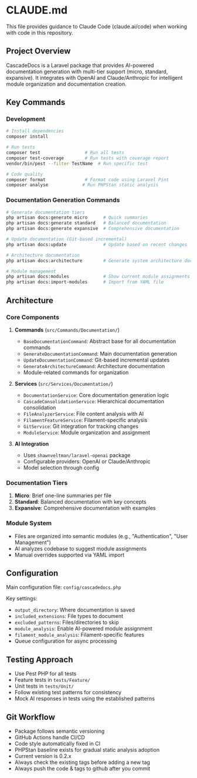 # CLAUDE.md

This file provides guidance to Claude Code (claude.ai/code) when working with code in this repository.

## Project Overview

CascadeDocs is a Laravel package that provides AI-powered documentation generation with multi-tier support (micro, standard, expansive). It integrates with OpenAI and Claude/Anthropic for intelligent module organization and documentation creation.

## Key Commands

### Development
```bash
# Install dependencies
composer install

# Run tests
composer test                 # Run all tests
composer test-coverage        # Run tests with coverage report
vendor/bin/pest --filter TestName  # Run specific test

# Code quality
composer format               # Format code using Laravel Pint
composer analyse             # Run PHPStan static analysis
```

### Documentation Generation Commands
```bash
# Generate documentation tiers
php artisan docs:generate micro      # Quick summaries
php artisan docs:generate standard   # Balanced documentation
php artisan docs:generate expansive  # Comprehensive documentation

# Update documentation (Git-based incremental)
php artisan docs:update              # Update based on recent changes

# Architecture documentation
php artisan docs:architecture        # Generate system architecture docs

# Module management
php artisan docs:modules             # Show current module assignments
php artisan docs:import-modules      # Import from YAML file
```

## Architecture

### Core Components

1. **Commands** (`src/Commands/Documentation/`)
   - `BaseDocumentationCommand`: Abstract base for all documentation commands
   - `GenerateDocumentationCommand`: Main documentation generation
   - `UpdateDocumentationCommand`: Git-based incremental updates
   - `GenerateArchitectureCommand`: Architecture documentation
   - Module-related commands for organization

2. **Services** (`src/Services/Documentation/`)
   - `DocumentationService`: Core documentation generation logic
   - `CascadeConsolidationService`: Hierarchical documentation consolidation
   - `FileAnalyzerService`: File content analysis with AI
   - `FilamentFeatureService`: Filament-specific analysis
   - `GitService`: Git integration for tracking changes
   - `ModuleService`: Module organization and assignment

3. **AI Integration**
   - Uses `shawnveltman/laravel-openai` package
   - Configurable providers: OpenAI or Claude/Anthropic
   - Model selection through config

### Documentation Tiers

1. **Micro**: Brief one-line summaries per file
2. **Standard**: Balanced documentation with key concepts
3. **Expansive**: Comprehensive documentation with examples

### Module System

- Files are organized into semantic modules (e.g., "Authentication", "User Management")
- AI analyzes codebase to suggest module assignments
- Manual overrides supported via YAML import

## Configuration

Main configuration file: `config/cascadedocs.php`

Key settings:
- `output_directory`: Where documentation is saved
- `included_extensions`: File types to document
- `excluded_patterns`: Files/directories to skip
- `module_analysis`: Enable AI-powered module assignment
- `filament_module_analysis`: Filament-specific features
- Queue configuration for async processing

## Testing Approach

- Use Pest PHP for all tests
- Feature tests in `tests/Feature/`
- Unit tests in `tests/Unit/`
- Follow existing test patterns for consistency
- Mock AI responses in tests using the established patterns

## Git Workflow

- Package follows semantic versioning
- GitHub Actions handle CI/CD
- Code style automatically fixed in CI
- PHPStan baseline exists for gradual static analysis adoption
- Current version is 0.2.x 
- Always check the existing tags before adding a new tag
- Always push the code & tags to github after you commit
